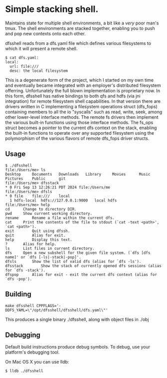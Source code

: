 # Simple stacking shell.

Maintains state for multiple shell environments, a bit like a *very* poor
man's tmux.  The shell environments are stacked together, enabling you to
push and pop new contexts onto each other.

dfsshell reads from a dfs.yaml file which defines various filesystems to
which it will present a remote shell.

    $ cat dfs.yaml:
    local:
      url: file:///
      desc: the local filesystem

This is a degenerate form of the project, which I started on my own time
and eventually became integrated with an employer's distributed filesystem
offerring.  Unfortunately the full blown implementation is proprietary now.
In this form, dfsshell has native bindings to both qfs and hdfs (via jni
integration) for remote filesystem shell capabilities.  In that version
there are drivers written in C implementing a filesystem operations struct
(dfs_fops) containing members to all the io "syscalls" such as read, write,
seek, among other lower-level interface methods.  The remote fs drivers
then implement the various built-in functions using those interface methods.
The fs_ops struct becomes a pointer to the current dfs context on the stack,
enabling the built-in functions to operate over any supported filesystem
using the polymorphism of the various flavors of remote dfs_fops driver
structs.

## Usage

    $ ./dfsshell 
    file:/Users/me> ls
    Desktop		Documents	Downloads	Library		Movies		Music		Pictures	Public		git
    file:/Users/me> dfsstack
    * 0 Fri Sep 13 12:26:21 PDT 2024 file:/Users/me
    file:/Users/me> dfsls
    * 0 file	file:///	local
      1 hdfs-local	hdfs://127.0.0.1:9000	local hdfs
    file:/Users/me> help
    cd		Change to directory DIR.
    pwd		Show current working directory.
    rename		Rename a file within the current dfs.
    cat		Print the contents of the file to stdout (`cat -text <path>', `cat <path>').
    exit		Quit using dfssh.
    quit		Alias for exit.
    help		Display this text.
    ?		Alias for help.
    ls		List files in current directory.
    dfs		Open a new subshell for the given file system. (`dfs [dfs name]' or `dfs [-ls|-stack|-pop]'.
    dfsls		Show the list of valid dfs (alias for `dfs -ls').
    dfsstack		Show the stack of currently opened dfs sessions (alias for `dfs -stack').
    dfspop		Alias for exit - exit the current dfs context (alias for `dfs -pop').


## Building

    make dfsshell CPPFLAGS='-DDFS_YAML=\"/opt/dfsshell/dfsshell/dfs.yaml\"'
    
This produces a single binary ./dfsshell, along with object files in ./obj


## Debugging

Default build instructions produce debug symbols. To debug, use your platform's
debugging tool.

On Mac OS X you can use lldb:
    
    $ lldb ./dfsshell
